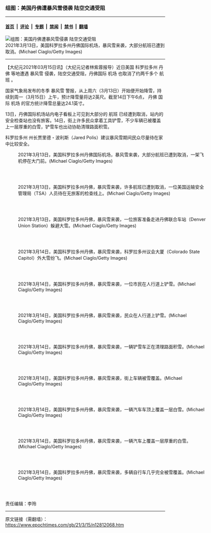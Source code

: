 ### 组图：美国丹佛遭暴风雪侵袭 陆空交通受阻

---

#### [首页](../../../..?n12812068) &nbsp;|&nbsp; [评论](../../../../../epoch-comment?n12812068) &nbsp;|&nbsp; [专题](../../../../../epoch-special?n12812068) &nbsp;|&nbsp; [禁闻](../../../../../epoch-news?n12812068) &nbsp;|&nbsp; [禁书](../../../../../books?n12812068) &nbsp;|&nbsp; [翻墙](https://github.com/gfw-breaker/nogfw/blob/master/README.md?n12812068)


<div><img alt="组图：美国丹佛遭暴风雪侵袭 陆空交通受阻" class="attachment-djy_600_400 size-djy_600_400 wp-post-image" src="https://i.epochtimes.com/assets/uploads/2021/03/GettyImages-1231696843-600x400.jpg"/>
<div class="caption">
 2021年3月13日，美国科罗拉多州丹佛国际机场，暴风雪来袭，大部分航班已遭到取消。(Michael Ciaglo/Getty Images)
</div></div><hr/><div class="post_content" id="artbody" itemprop="articleBody">
 <!-- article content begin -->
 <p>
  【大纪元2021年03月15日讯】（大纪元记者林紫蓉报导）近日美国
  <ok href="https://www.epochtimes.com/gb/tag/%E7%A7%91%E7%BD%97%E6%8B%89%E5%A4%9A%E5%B7%9E.html">
   科罗拉多州
  </ok>
  <ok href="https://www.epochtimes.com/gb/tag/%E4%B8%B9%E4%BD%9B.html">
   丹佛
  </ok>
  等地遭遇
  <ok href="https://www.epochtimes.com/gb/tag/%E6%9A%B4%E9%A3%8E%E9%9B%AA.html">
   暴风雪
  </ok>
  侵袭，陆空交通受阻，丹佛国际
  <ok href="https://www.epochtimes.com/gb/tag/%E6%9C%BA%E5%9C%BA.html">
   机场
  </ok>
  也取消了约两千多个
  <ok href="https://www.epochtimes.com/gb/tag/%E8%88%AA%E7%8F%AD.html">
   航班
  </ok>
  。
 </p>
 <p>
  国家气象局发布的冬季
  <ok href="https://www.epochtimes.com/gb/tag/%E6%9A%B4%E9%A3%8E%E9%9B%AA.html">
   暴风雪
  </ok>
  警报，从上周六（3月13日）开始便开始降雪，持续到周一（3月15日）上午，预计降雪量将达2英尺。截至14日下午6点，
  <ok href="https://www.epochtimes.com/gb/tag/%E4%B8%B9%E4%BD%9B.html">
   丹佛
  </ok>
  国际
  <ok href="https://www.epochtimes.com/gb/tag/%E6%9C%BA%E5%9C%BA.html">
   机场
  </ok>
  的官方统计降雪总量达24.1英寸。
 </p>
 <p>
  13日，丹佛国际机场站内电子看板上可见到大部分的
  <ok href="https://www.epochtimes.com/gb/tag/%E8%88%AA%E7%8F%AD.html">
   航班
  </ok>
  已经遭到取消，站内的安全检查站也没有旅客。14日，街上许多民众拿着工具铲雪，不少车辆已被覆盖上一层厚重的白雪，铲雪车也出动协助清理路面积雪。
 </p>
 <p>
  <ok href="https://www.epochtimes.com/gb/tag/%E7%A7%91%E7%BD%97%E6%8B%89%E5%A4%9A%E5%B7%9E.html">
   科罗拉多州
  </ok>
  州长贾里德・波利斯（Jared Polis）建议暴风雪期间民众尽量待在家中比较安全。
 </p>
 <figure aria-describedby="caption-attachment-12812076" class="wp-caption aligncenter" id="attachment_12812076" style="width: 600px">
  <ok href="https://i.epochtimes.com/assets/uploads/2021/03/GettyImages-1231696775.jpg" target="_blank">
   <img alt="" class="size-large wp-image-12812076" src="https://i.epochtimes.com/assets/uploads/2021/03/GettyImages-1231696775-600x400.jpg"/>
  </ok>
  <br/><figcaption class="wp-caption-text" id="caption-attachment-12812076">
   2021年3月13日，美国科罗拉多州丹佛国际机场，暴风雪来袭，大部分航班已遭到取消，一架飞机停在大门前。(Michael Ciaglo/Getty Images)
  </figcaption><br/>
 </figure><br/>
 <figure aria-describedby="caption-attachment-12812077" class="wp-caption aligncenter" id="attachment_12812077" style="width: 600px">
  <ok href="https://i.epochtimes.com/assets/uploads/2021/03/GettyImages-1231696935.jpg" target="_blank">
   <img alt="" class="size-large wp-image-12812077" src="https://i.epochtimes.com/assets/uploads/2021/03/GettyImages-1231696935-600x400.jpg"/>
  </ok>
  <br/><figcaption class="wp-caption-text" id="caption-attachment-12812077">
   2021年3月13日，美国科罗拉多州丹佛，暴风雪来袭，许多航班已遭到取消，一位美国运输安全管理局（TSA）人员待在无旅客的检查线上。(Michael Ciaglo/Getty Images)
  </figcaption><br/>
 </figure><br/>
 <figure aria-describedby="caption-attachment-12812079" class="wp-caption aligncenter" id="attachment_12812079" style="width: 600px">
  <ok href="https://i.epochtimes.com/assets/uploads/2021/03/GettyImages-1231694050.jpg" target="_blank">
   <img alt="" class="size-large wp-image-12812079" src="https://i.epochtimes.com/assets/uploads/2021/03/GettyImages-1231694050-600x400.jpg"/>
  </ok>
  <br/><figcaption class="wp-caption-text" id="caption-attachment-12812079">
   2021年3月13日，美国科罗拉多州丹佛，暴风雪来袭，一位旅客准备走进丹佛联合车站（Denver Union Station）躲避大雪。(Michael Ciaglo/Getty Images)
  </figcaption><br/>
 </figure><br/>
 <figure aria-describedby="caption-attachment-12812081" class="wp-caption aligncenter" id="attachment_12812081" style="width: 600px">
  <ok href="https://i.epochtimes.com/assets/uploads/2021/03/GettyImages-1231708454.jpg" target="_blank">
   <img alt="" class="size-large wp-image-12812081" src="https://i.epochtimes.com/assets/uploads/2021/03/GettyImages-1231708454-600x400.jpg"/>
  </ok>
  <br/><figcaption class="wp-caption-text" id="caption-attachment-12812081">
   2021年3月14日，美国科罗拉多州丹佛，暴风雪来袭，科罗拉多州议会大厦（Colorado State Capitol）外大雪纷飞。(Michael Ciaglo/Getty Images)
  </figcaption><br/>
 </figure><br/>
 <figure aria-describedby="caption-attachment-12812082" class="wp-caption aligncenter" id="attachment_12812082" style="width: 600px">
  <ok href="https://i.epochtimes.com/assets/uploads/2021/03/GettyImages-1231713414.jpg" target="_blank">
   <img alt="" class="size-large wp-image-12812082" src="https://i.epochtimes.com/assets/uploads/2021/03/GettyImages-1231713414-600x400.jpg"/>
  </ok>
  <br/><figcaption class="wp-caption-text" id="caption-attachment-12812082">
   2021年3月14日，美国科罗拉多州丹佛，暴风雪来袭，一位市民在人行道上铲雪。(Michael Ciaglo/Getty Images)
  </figcaption><br/>
 </figure><br/>
 <figure aria-describedby="caption-attachment-12812086" class="wp-caption aligncenter" id="attachment_12812086" style="width: 600px">
  <ok href="https://i.epochtimes.com/assets/uploads/2021/03/GettyImages-1231713433.jpg" target="_blank">
   <img alt="" class="size-large wp-image-12812086" src="https://i.epochtimes.com/assets/uploads/2021/03/GettyImages-1231713433-600x400.jpg"/>
  </ok>
  <br/><figcaption class="wp-caption-text" id="caption-attachment-12812086">
   2021年3月14日，美国科罗拉多州丹佛，暴风雪来袭，民众在人行道上铲雪。(Michael Ciaglo/Getty Images)
  </figcaption><br/>
 </figure><br/>
 <figure aria-describedby="caption-attachment-12812089" class="wp-caption aligncenter" id="attachment_12812089" style="width: 600px">
  <ok href="https://i.epochtimes.com/assets/uploads/2021/03/GettyImages-1231708581.jpg" target="_blank">
   <img alt="" class="size-large wp-image-12812089" src="https://i.epochtimes.com/assets/uploads/2021/03/GettyImages-1231708581-600x400.jpg"/>
  </ok>
  <br/><figcaption class="wp-caption-text" id="caption-attachment-12812089">
   2021年3月14日，美国科罗拉多州丹佛，暴风雪来袭，一辆铲雪车正在清理路面积雪。(Michael Ciaglo/Getty Images)
  </figcaption><br/>
 </figure><br/>
 <figure aria-describedby="caption-attachment-12812093" class="wp-caption aligncenter" id="attachment_12812093" style="width: 600px">
  <ok href="https://i.epochtimes.com/assets/uploads/2021/03/GettyImages-1231708774.jpg" target="_blank">
   <img alt="" class="size-large wp-image-12812093" src="https://i.epochtimes.com/assets/uploads/2021/03/GettyImages-1231708774-600x400.jpg"/>
  </ok>
  <br/><figcaption class="wp-caption-text" id="caption-attachment-12812093">
   2021年3月14日，美国科罗拉多州丹佛，暴风雪来袭，街上车辆被雪覆盖。(Michael Ciaglo/Getty Images)
  </figcaption><br/>
 </figure><br/>
 <figure aria-describedby="caption-attachment-12812096" class="wp-caption aligncenter" id="attachment_12812096" style="width: 600px">
  <ok href="https://i.epochtimes.com/assets/uploads/2021/03/GettyImages-1231713506.jpg" target="_blank">
   <img alt="" class="size-large wp-image-12812096" src="https://i.epochtimes.com/assets/uploads/2021/03/GettyImages-1231713506-600x400.jpg"/>
  </ok>
  <br/><figcaption class="wp-caption-text" id="caption-attachment-12812096">
   2021年3月14日，美国科罗拉多州丹佛，暴风雪来袭，一辆汽车车顶上覆盖一层白雪。(Michael Ciaglo/Getty Images)
  </figcaption><br/>
 </figure><br/>
 <figure aria-describedby="caption-attachment-12812100" class="wp-caption aligncenter" id="attachment_12812100" style="width: 600px">
  <ok href="https://i.epochtimes.com/assets/uploads/2021/03/GettyImages-1231719412.jpg" target="_blank">
   <img alt="" class="size-large wp-image-12812100" src="https://i.epochtimes.com/assets/uploads/2021/03/GettyImages-1231719412-600x400.jpg"/>
  </ok>
  <br/><figcaption class="wp-caption-text" id="caption-attachment-12812100">
   2021年3月14日，美国科罗拉多州丹佛，暴风雪来袭，一辆汽车上覆盖一层厚重的白雪。(Michael Ciaglo/Getty Images)
  </figcaption><br/>
 </figure><br/>
 <figure aria-describedby="caption-attachment-12812113" class="wp-caption aligncenter" id="attachment_12812113" style="width: 600px">
  <ok href="https://i.epochtimes.com/assets/uploads/2021/03/GettyImages-1231713133.jpg" target="_blank">
   <img alt="" class="size-large wp-image-12812113" src="https://i.epochtimes.com/assets/uploads/2021/03/GettyImages-1231713133-600x400.jpg"/>
  </ok>
  <br/><figcaption class="wp-caption-text" id="caption-attachment-12812113">
   2021年3月14日，美国科罗拉多州丹佛，暴风雪来袭，多辆自行车几乎完全被雪覆盖。(Michael Ciaglo/Getty Images)
  </figcaption><br/>
 </figure><br/>
 <p>
  责任编辑：李玲
 </p>
 <!-- article content end -->
 <div id="below_article_ad">
 </div>
</div>


---

原文链接（需翻墙）：https://www.epochtimes.com/gb/21/3/15/n12812068.htm